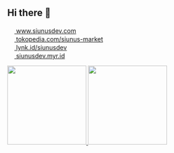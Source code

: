 ## Hi there 👋

<!--
**siunus/siunus** is a ✨ _special_ ✨ repository because its `README.md` (this file) appears on your GitHub profile.

Here are some ideas to get you started:

- 🔭 I’m currently working on ...
- 🌱 I’m currently learning ...
- 👯 I’m looking to collaborate on ...
- 🤔 I’m looking for help with ...
- 💬 Ask me about ...
- 📫 How to reach me: ...
- 😄 Pronouns: ...
- ⚡ Fun fact: ...
-->

<p align="left">
    <a href="https://www.siunusdev.com/">
        <img height="16px" src="https://www.siunusdev.com/dist/images/logo/logo-siunusdev-icon.png"/> www.siunusdev.com
    </a>
    <br/>
    <a href="https://www.tokopedia.com/siunus-market">
        <img height="16px" src="https://p16-images-comn-sg.tokopedia-static.net/tos-alisg-i-zr7vqa5nfb-sg/assets-tokopedia-lite/prod/icon144.png~tplv-zr7vqa5nfb-image.image"/> tokopedia.com/siunus-market
    </a>
    <br/>
    <a href="https://lynk.id/siunusdev">
        <img height="16px" src="https://lynk.id/static/assets/imgs/favico.png"/> lynk.id/siunusdev
    </a>
    <br/>
    <a href="https://siunusdev.myr.id/">
        <img height="16px" src="https://framerusercontent.com/images/b0TBFiJ8TKZCgDC97NLQ4y3qVJo.png"/> siunusdev.myr.id
    </a>
</p>

<p align="left">
<a href="https://github.com/siunus">
  <img height="180em" src="https://github-readme-stats-eight-theta.vercel.app/api?username=siunus&show_icons=true&theme=dark&include_all_commits=true&count_private=true"/>
  <img height="180em" src="https://github-readme-stats-eight-theta.vercel.app/api/top-langs/?username=siunus&layout=compact&langs_count=8&theme=dark"/>
</a>
</p>